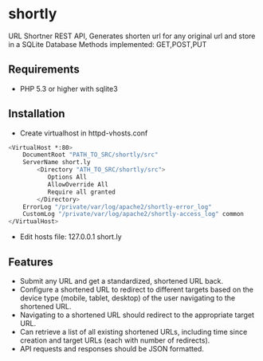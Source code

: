 # shortly
URL Shortner REST API, Generates shorten url for any original url and store in a SQLite Database
Methods implemented:
GET,POST,PUT


## Requirements

  - PHP 5.3 or higher with sqlite3

## Installation

- Create virtualhost in httpd-vhosts.conf
```bash
<VirtualHost *:80>
    DocumentRoot "PATH_TO_SRC/shortly/src"
    ServerName short.ly
        <Directory "ATH_TO_SRC/shortly/src">
           Options All
           AllowOverride All
           Require all granted
        </Directory>
    ErrorLog "/private/var/log/apache2/shortly-error_log"
    CustomLog "/private/var/log/apache2/shortly-access_log" common
</VirtualHost>
```
- Edit hosts file:
127.0.0.1 short.ly


## Features
- Submit any URL and get a standardized, shortened URL back.
- Configure a shortened URL to redirect to different targets based on the device type (mobile, tablet, desktop) of the user navigating to the shortened URL.
- Navigating to a shortened URL should redirect to the appropriate target URL.
- Can retrieve a list of all existing shortened URLs, including time since creation and target URLs (each with number of redirects).
- API requests and responses should be JSON formatted.

